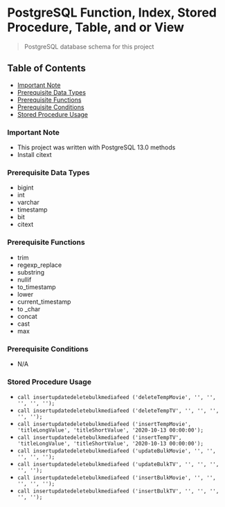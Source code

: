 # PostgreSQL Function, Index, Stored Procedure, Table, and or View
> PostgreSQL database schema for this project

## Table of Contents
* [Important Note](#important-note)
* [Prerequisite Data Types](#prerequisite-data-types)
* [Prerequisite Functions](#prerequisite-functions)
* [Prerequisite Conditions](#prerequisite-conditions)
* [Stored Procedure Usage](#stored-procedure-usage)

### **Important Note**
* This project was written with PostgreSQL 13.0 methods
* Install citext

### Prerequisite Data Types
* bigint
* int
* varchar
* timestamp
* bit
* citext

### Prerequisite Functions
* trim
* regexp_replace
* substring
* nullif
* to_timestamp
* lower
* current_timestamp
* to _char
* concat
* cast
* max

### Prerequisite Conditions
* N/A

### Stored Procedure Usage
* `call insertupdatedeletebulkmediafeed ('deleteTempMovie', '', '', '', '', '');`
* `call insertupdatedeletebulkmediafeed ('deleteTempTV', '', '', '', '', '');`
* `call insertupdatedeletebulkmediafeed ('insertTempMovie', 'titleLongValue', 'titleShortValue', '2020-10-13 00:00:00');`
* `call insertupdatedeletebulkmediafeed ('insertTempTV', 'titleLongValue', 'titleShortValue', '2020-10-13 00:00:00');`
* `call insertupdatedeletebulkmediafeed ('updateBulkMovie', '', '', '', '', '');`
* `call insertupdatedeletebulkmediafeed ('updateBulkTV', '', '', '', '', '');`
* `call insertupdatedeletebulkmediafeed ('insertBulkMovie', '', '', '', '', '');`
* `call insertupdatedeletebulkmediafeed ('insertBulkTV', '', '', '', '', '');`
